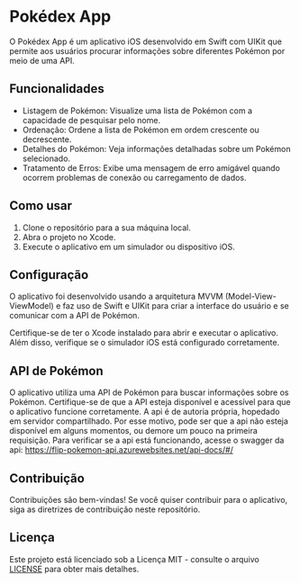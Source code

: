 # Pokédex App

O Pokédex App é um aplicativo iOS desenvolvido em Swift com UIKit que permite aos usuários procurar informações sobre diferentes Pokémon por meio de uma API.

## Funcionalidades

- Listagem de Pokémon: Visualize uma lista de Pokémon com a capacidade de pesquisar pelo nome.
- Ordenação: Ordene a lista de Pokémon em ordem crescente ou decrescente.
- Detalhes do Pokémon: Veja informações detalhadas sobre um Pokémon selecionado.
- Tratamento de Erros: Exibe uma mensagem de erro amigável quando ocorrem problemas de conexão ou carregamento de dados.

## Como usar

1. Clone o repositório para a sua máquina local.
2. Abra o projeto no Xcode.
3. Execute o aplicativo em um simulador ou dispositivo iOS.

## Configuração

O aplicativo foi desenvolvido usando a arquitetura MVVM (Model-View-ViewModel) e faz uso de Swift e UIKit para criar a interface do usuário e se comunicar com a API de Pokémon.

Certifique-se de ter o Xcode instalado para abrir e executar o aplicativo. Além disso, verifique se o simulador iOS está configurado corretamente.

## API de Pokémon

O aplicativo utiliza uma API de Pokémon para buscar informações sobre os Pokémon. Certifique-se de que a API esteja disponível e acessível para que o aplicativo funcione corretamente.
A api é de autoria própria, hopedado em servidor compartilhado. Por esse motivo, pode ser que a api não esteja disponível em alguns momentos, ou demore um pouco na primeira requisição.
Para verificar se a api está funcionando, acesse o swagger da api: https://flip-pokemon-api.azurewebsites.net/api-docs/#/

## Contribuição

Contribuições são bem-vindas! Se você quiser contribuir para o aplicativo, siga as diretrizes de contribuição neste repositório.

## Licença

Este projeto está licenciado sob a Licença MIT - consulte o arquivo [LICENSE](LICENSE) para obter mais detalhes.
